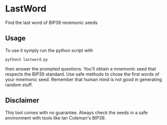 # LastWord
Find the last word of BIP39 mnemonic seeds

## Usage
To use it symply run the python script with
```
python3 lastword.py
```
then answer the prompted questions.
You'll obtain a mnemonic seed that respects the BIP39 standard.
Use safe methods to chose the first words of your mnemonic seed. Remember that human mind is not good in generating random stuff.

## Disclaimer
This tool comes with no guarantee.
Always check the seeds in a safe environment with tools like Ian Coleman's BIP39.
